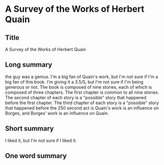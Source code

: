 # A Survey of the Works of Herbert Quain

## Title
A Survey of the Works of Herbert Quain

## Long summary
the guy was a genius.   I'm a big fan of Quain's work, but I'm not sure if I'm a big fan of this book. I'm giving it a 3.5/5, but I'm not sure if I'm being generous or not.  The book is composed of nine stories, each of which is composed of three chapters. The first chapter is common to all nine stories. The second chapter of each story is a "possible" story that happened before the first chapter. The third chapter of each story is a "possible" story that happened before the  250 second  act  is                                                            Quain's work is an influence on Borges, and Borges' work is an influence on Quain.

## Short summary
I liked it, but I'm not sure if I liked it.

## One word summary

